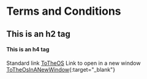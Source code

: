# Terms and Conditions
## This is an h2 tag
#### This is an h4 tag

Standard link [ToTheOS](https://www.ordnancesurvey.co.uk/)
Link to open in a new window [ToTheOsInANewWindow](https://www.ordnancesurvey.co.uk/){:target="_blank"}
